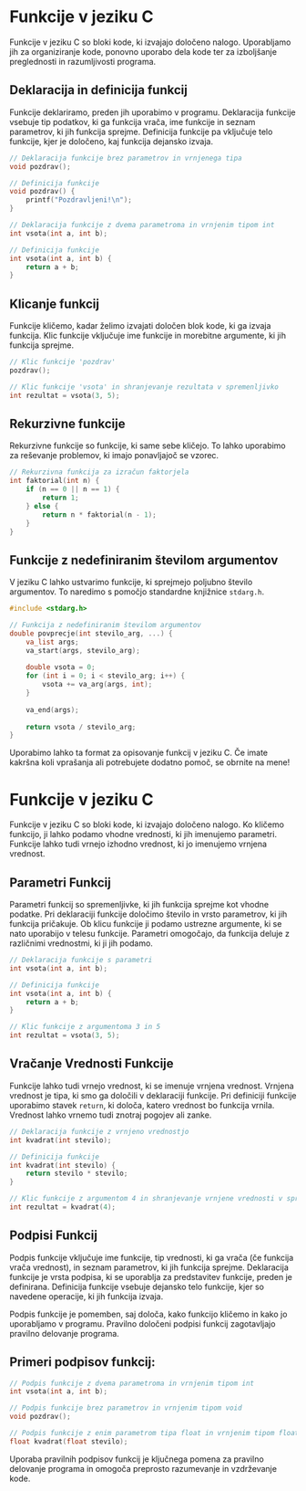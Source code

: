 # Funkcije v jeziku C

Funkcije v jeziku C so bloki kode, ki izvajajo določeno nalogo. Uporabljamo jih za organiziranje kode, ponovno uporabo dela kode ter za izboljšanje preglednosti in razumljivosti programa.

## Deklaracija in definicija funkcij

Funkcije deklariramo, preden jih uporabimo v programu. Deklaracija funkcije vsebuje tip podatkov, ki ga funkcija vrača, ime funkcije in seznam parametrov, ki jih funkcija sprejme. Definicija funkcije pa vključuje telo funkcije, kjer je določeno, kaj funkcija dejansko izvaja.

```c
// Deklaracija funkcije brez parametrov in vrnjenega tipa
void pozdrav();

// Definicija funkcije
void pozdrav() {
    printf("Pozdravljeni!\n");
}

// Deklaracija funkcije z dvema parametroma in vrnjenim tipom int
int vsota(int a, int b);

// Definicija funkcije
int vsota(int a, int b) {
    return a + b;
}
```

## Klicanje funkcij

Funkcije kličemo, kadar želimo izvajati določen blok kode, ki ga izvaja funkcija. Klic funkcije vključuje ime funkcije in morebitne argumente, ki jih funkcija sprejme.

```c
// Klic funkcije 'pozdrav'
pozdrav();

// Klic funkcije 'vsota' in shranjevanje rezultata v spremenljivko
int rezultat = vsota(3, 5);
```

## Rekurzivne funkcije

Rekurzivne funkcije so funkcije, ki same sebe kličejo. To lahko uporabimo za reševanje problemov, ki imajo ponavljajoč se vzorec.

```c
// Rekurzivna funkcija za izračun faktorjela
int faktorial(int n) {
    if (n == 0 || n == 1) {
        return 1;
    } else {
        return n * faktorial(n - 1);
    }
}
```

## Funkcije z nedefiniranim številom argumentov

V jeziku C lahko ustvarimo funkcije, ki sprejmejo poljubno število argumentov. To naredimo s pomočjo standardne knjižnice `stdarg.h`.

```c
#include <stdarg.h>

// Funkcija z nedefiniranim številom argumentov
double povprecje(int stevilo_arg, ...) {
    va_list args;
    va_start(args, stevilo_arg);
    
    double vsota = 0;
    for (int i = 0; i < stevilo_arg; i++) {
        vsota += va_arg(args, int);
    }
    
    va_end(args);
    
    return vsota / stevilo_arg;
}
```

Uporabimo lahko ta format za opisovanje funkcij v jeziku C. Če imate kakršna koli vprašanja ali potrebujete dodatno pomoč, se obrnite na mene!


# Funkcije v jeziku C

Funkcije v jeziku C so bloki kode, ki izvajajo določeno nalogo. Ko kličemo funkcijo, ji lahko podamo vhodne vrednosti, ki jih imenujemo parametri. Funkcije lahko tudi vrnejo izhodno vrednost, ki jo imenujemo vrnjena vrednost.

## Parametri Funkcij

Parametri funkcij so spremenljivke, ki jih funkcija sprejme kot vhodne podatke. Pri deklaraciji funkcije določimo število in vrsto parametrov, ki jih funkcija pričakuje. Ob klicu funkcije ji podamo ustrezne argumente, ki se nato uporabijo v telesu funkcije. Parametri omogočajo, da funkcija deluje z različnimi vrednostmi, ki ji jih podamo.

```c
// Deklaracija funkcije s parametri
int vsota(int a, int b);

// Definicija funkcije
int vsota(int a, int b) {
    return a + b;
}

// Klic funkcije z argumentoma 3 in 5
int rezultat = vsota(3, 5);
```

## Vračanje Vrednosti Funkcije

Funkcije lahko tudi vrnejo vrednost, ki se imenuje vrnjena vrednost. Vrnjena vrednost je tipa, ki smo ga določili v deklaraciji funkcije. Pri definiciji funkcije uporabimo stavek `return`, ki določa, katero vrednost bo funkcija vrnila. Vrednost lahko vrnemo tudi znotraj pogojev ali zanke.

```c
// Deklaracija funkcije z vrnjeno vrednostjo
int kvadrat(int stevilo);

// Definicija funkcije
int kvadrat(int stevilo) {
    return stevilo * stevilo;
}

// Klic funkcije z argumentom 4 in shranjevanje vrnjene vrednosti v spremenljivko
int rezultat = kvadrat(4);
```

## Podpisi Funkcij

Podpis funkcije vključuje ime funkcije, tip vrednosti, ki ga vrača (če funkcija vrača vrednost), in seznam parametrov, ki jih funkcija sprejme. Deklaracija funkcije je vrsta podpisa, ki se uporablja za predstavitev funkcije, preden je definirana. Definicija funkcije vsebuje dejansko telo funkcije, kjer so navedene operacije, ki jih funkcija izvaja.

Podpis funkcije je pomemben, saj določa, kako funkcijo kličemo in kako jo uporabljamo v programu. Pravilno določeni podpisi funkcij zagotavljajo pravilno delovanje programa.

## Primeri podpisov funkcij:

```c
// Podpis funkcije z dvema parametroma in vrnjenim tipom int
int vsota(int a, int b);

// Podpis funkcije brez parametrov in vrnjenim tipom void
void pozdrav();

// Podpis funkcije z enim parametrom tipa float in vrnjenim tipom float
float kvadrat(float stevilo);
```

Uporaba pravilnih podpisov funkcij je ključnega pomena za pravilno delovanje programa in omogoča preprosto razumevanje in vzdrževanje kode.

